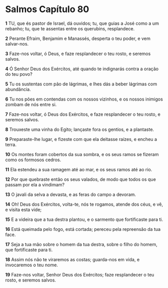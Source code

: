 # Salmos Capítulo 80

**1** 	TU, que és pastor de Israel, dá ouvidos; tu, que guias a José como a um rebanho; tu, que te assentas entre os querubins, resplandece.

**2** 	Perante Efraim, Benjamim e Manassés, desperta o teu poder, e vem salvar-nos.

**3** 	Faze-nos voltar, ó Deus, e faze resplandecer o teu rosto, e seremos salvos.

**4** 	Ó Senhor Deus dos Exércitos, até quando te indignarás contra a oração do teu povo?

**5** 	Tu os sustentas com pão de lágrimas, e lhes dás a beber lágrimas com abundância.

**6** 	Tu nos pões em contendas com os nossos vizinhos, e os nossos inimigos zombam de nós entre si.

**7** 	Faze-nos voltar, ó Deus dos Exércitos, e faze resplandecer o teu rosto, e seremos salvos.

**8** 	Trouxeste uma vinha do Egito; lançaste fora os gentios, e a plantaste.

**9** 	Preparaste-lhe lugar, e fizeste com que ela deitasse raízes, e encheu a terra.

**10** 	Os montes foram cobertos da sua sombra, e os seus ramos se fizeram como os formosos cedros.

**11** 	Ela estendeu a sua ramagem até ao mar, e os seus ramos até ao rio.

**12** 	Por que quebraste então os seus valados, de modo que todos os que passam por ela a vindimam?

**13** 	O javali da selva a devasta, e as feras do campo a devoram.

**14** 	Oh! Deus dos Exércitos, volta-te, nós te rogamos, atende dos céus, e vê, e visita esta vide;

**15** 	E a videira que a tua destra plantou, e o sarmento que fortificaste para ti.

**16** 	Está queimada pelo fogo, está cortada; pereceu pela repreensão da tua face.

**17** 	Seja a tua mão sobre o homem da tua destra, sobre o filho do homem, que fortificaste para ti.

**18** 	Assim nós não te viraremos as costas; guarda-nos em vida, e invocaremos o teu nome.

**19** 	Faze-nos voltar, Senhor Deus dos Exércitos; faze resplandecer o teu rosto, e seremos salvos.

